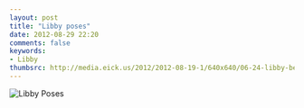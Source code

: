 ```yaml
---
layout: post
title: "Libby poses"
date: 2012-08-29 22:20
comments: false
keywords: 
- Libby
thumbsrc: http://media.eick.us/2012/2012-08-19-1/640x640/06-24-libby-before-swimming--2012-06-24at17-43-24.jpg
---
```

![Libby Poses](http://media.eick.us/media/photographs/2012/2012-08-19-1/06-24-libby-before-swimming--2012-06-24at17-43-24.jpg)


